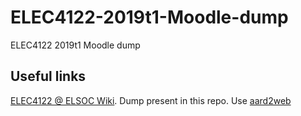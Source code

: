 # ELEC4122-2019t1-Moodle-dump
ELEC4122 2019t1 Moodle dump

## Useful links
[ELEC4122 @ ELSOC Wiki](https://elsoc.fandom.com/wiki/ELEC4122). Dump present in this repo. Use [aard2web](https://github.com/itkach/aard2-web)
